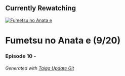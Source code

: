 ﻿
## Currently Rewatching

[![Fumetsu no Anata e](https://s4.anilist.co/file/anilistcdn/media/anime/cover/medium/bx114535-y3NnjexcqKG1.jpg)](https://anilist.co/anime/114535)

# Fumetsu no Anata e (9/20)

### Episode 10 - 

###### *Generated with [Taiga Update Git](https://github.com/nike4613/taiga-update-git)*